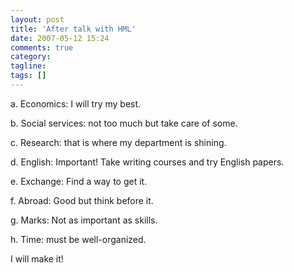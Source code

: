 ```yaml
---
layout: post
title: 'After talk with HML'
date: 2007-05-12 15:24
comments: true
category:
tagline:
tags: []
---
```


a. Economics: I will try my best.

b. Social services: not too much but take care of some.

c. Research: that is where my department is shining.

d. English: Important! Take writing courses and try English papers.

e. Exchange: Find a way to get it.

f. Abroad: Good but think before it.

g. Marks: Not as important as skills.

h. Time: must be well-organized.

I will make it!

